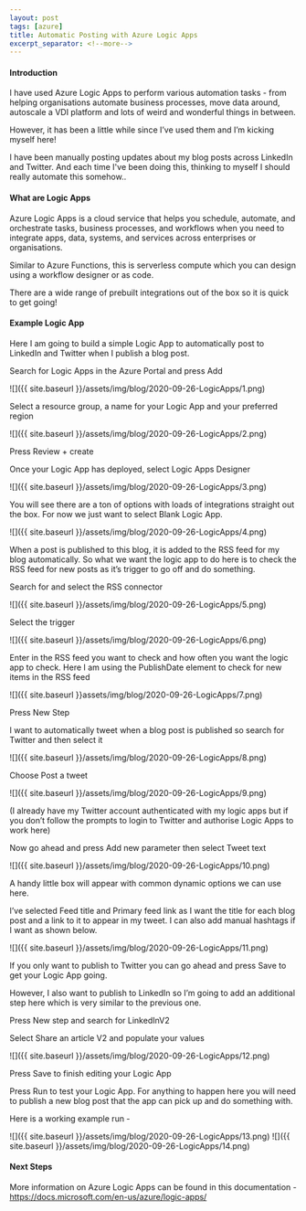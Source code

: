 ```yaml
---
layout: post
tags: [azure]
title: Automatic Posting with Azure Logic Apps 
excerpt_separator: <!--more-->
---
```

#### Introduction
I have used Azure Logic Apps to perform various automation tasks - from helping organisations automate business processes, move data around, autoscale a VDI platform and lots of weird and wonderful things in between.

However, it has been a little while since I’ve used them and I’m kicking myself here! 

I have been manually posting updates about my blog posts across LinkedIn and Twitter. And each time I've been doing this, thinking to myself I should really automate this somehow..

<!--more-->

#### What are Logic Apps

Azure Logic Apps is a cloud service that helps you schedule, automate, and orchestrate tasks, business processes, and workflows when you need to integrate apps, data, systems, and services across enterprises or organisations.

Similar to Azure Functions, this is serverless compute which you can design using a workflow designer or as code.

There are a wide range of prebuilt integrations out of the box so it is quick to get going!

#### Example Logic App

Here I am going to build a simple Logic App to automatically post to LinkedIn and Twitter when I publish a blog post.

Search for Logic Apps in the Azure Portal and press Add

![]({{ site.baseurl }}/assets/img/blog/2020-09-26-LogicApps/1.png)

Select a resource group, a name for your Logic App and your preferred region

![]({{ site.baseurl }}/assets/img/blog/2020-09-26-LogicApps/2.png)

Press Review + create

Once your Logic App has deployed, select Logic Apps Designer

![]({{ site.baseurl }}/assets/img/blog/2020-09-26-LogicApps/3.png)

You will see there are a ton of options with loads of integrations straight out the box. For now we just want to select Blank Logic App.

![]({{ site.baseurl }}/assets/img/blog/2020-09-26-LogicApps/4.png)

When a post is published to this blog, it is added to the RSS feed for my blog automatically. So what we want the logic app to do here is to check the RSS feed for new posts as it’s trigger to go off and do something.

Search for and select the RSS connector

![]({{ site.baseurl }}/assets/img/blog/2020-09-26-LogicApps/5.png)

Select the trigger

![]({{ site.baseurl }}/assets/img/blog/2020-09-26-LogicApps/6.png)
 
Enter in the RSS feed you want to check and how often you want the logic app to check. Here I am using the PublishDate element to check for new items in the RSS feed

![]({{ site.baseurl }}assets/img/blog/2020-09-26-LogicApps/7.png)

Press New Step

I want to automatically tweet when a blog post is published so search for Twitter and then select it

![]({{ site.baseurl }}/assets/img/blog/2020-09-26-LogicApps/8.png)

Choose Post a tweet

![]({{ site.baseurl }}/assets/img/blog/2020-09-26-LogicApps/9.png)

(I already have my Twitter account authenticated with my logic apps but if you don’t follow the prompts to login to Twitter and authorise Logic Apps to work here)

Now go ahead and press Add new parameter then select Tweet text

![]({{ site.baseurl }}/assets/img/blog/2020-09-26-LogicApps/10.png)

A handy little box will appear with common dynamic options we can use here.

I’ve selected Feed title and Primary feed link as I want the title for each blog post and a link to it to appear in my tweet. I can also add manual hashtags if I want as shown below.

![]({{ site.baseurl }}/assets/img/blog/2020-09-26-LogicApps/11.png)

If you only want to publish to Twitter you can go ahead and press Save to get your Logic App going. 

However, I also want to publish to LinkedIn so I’m going to add an additional step here which is very similar to the previous one.

Press New step and search for LinkedInV2

Select Share an article V2 and populate your values

![]({{ site.baseurl }}/assets/img/blog/2020-09-26-LogicApps/12.png)

Press Save to finish editing your Logic App

Press Run to test your Logic App. For anything to happen here you will need to publish a new blog post that the app can pick up and do something with.

Here is a working example run -

![]({{ site.baseurl }}/assets/img/blog/2020-09-26-LogicApps/13.png)
![]({{ site.baseurl }}/assets/img/blog/2020-09-26-LogicApps/14.png)

#### Next Steps

More information on Azure Logic Apps can be found in this documentation - <a href="https://docs.microsoft.com/en-us/azure/logic-apps/" target="_blank">https://docs.microsoft.com/en-us/azure/logic-apps/</a>

